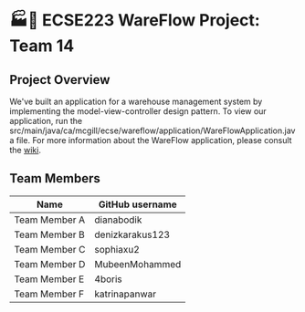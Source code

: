 # :factory::ship: ECSE223 WareFlow Project: Team 14

## Project Overview

We've built an application for a warehouse management system by implementing the model-view-controller design pattern. To view our application, run the src/main/java/ca/mcgill/ecse/wareflow/application/WareFlowApplication.java file.
For more information about the WareFlow application, please consult the [wiki](../../wiki).

## Team Members

| Name          | GitHub username |
| ------------- | --------------- |
| Team Member A | dianabodik      |
| Team Member B | denizkarakus123 |
| Team Member C | sophiaxu2       |
| Team Member D | MubeenMohammed  |
| Team Member E | 4boris          |
| Team Member F | katrinapanwar   |
